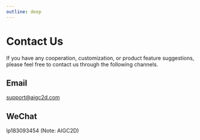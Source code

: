 ```yaml
---
outline: deep
---
```


# Contact Us
If you have any cooperation, customization, or product feature suggestions, please feel free to contact us through the following channels.

## Email

support@aigc2d.com

## WeChat

lp183093454 (Note: AIGC2D)